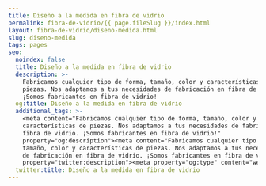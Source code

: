 ```yaml
---
title: Diseño a la medida en fibra de vidrio
permalink: fibra-de-vidrio/{{ page.fileSlug }}/index.html
layout: fibra-de-vidrio/diseno-medida.html
slug: diseno-medida
tags: pages
seo:
  noindex: false
  title: Diseño a la medida en fibra de vidrio
  description: >-
    Fabricamos cualquier tipo de forma, tamaño, color y características de
    piezas. Nos adaptamos a tus necesidades de fabricación en fibra de vidrio.
    ¡Somos fabricantes en fibra de vidrio!
  og:title: Diseño a la medida en fibra de vidrio
  additional_tags: >-
    <meta content="Fabricamos cualquier tipo de forma, tamaño, color y
    características de piezas. Nos adaptamos a tus necesidades de fabricación en
    fibra de vidrio. ¡Somos fabricantes en fibra de vidrio!"
    property="og:description"><meta content="Fabricamos cualquier tipo de forma,
    tamaño, color y características de piezas. Nos adaptamos a tus necesidades
    de fabricación en fibra de vidrio. ¡Somos fabricantes en fibra de vidrio!"
    property="twitter:description"><meta property="og:type" content="website">
  twitter:title: Diseño a la medida en fibra de vidrio
---
```




